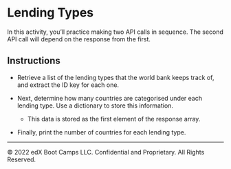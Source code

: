 # Lending Types

In this activity, you’ll practice making two API calls in sequence. The second API call will depend on the response from the first.

## Instructions

* Retrieve a list of the lending types that the world bank keeps track of, and extract the ID key for each one.

* Next, determine how many countries are categorised under each lending type. Use a dictionary to store this information.

  * This data is stored as the first element of the response array.

* Finally, print the number of countries for each lending type.

---

© 2022 edX Boot Camps LLC. Confidential and Proprietary. All Rights Reserved.
